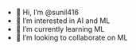 - 👋 Hi, I’m @sunil416
- 👀 I’m interested in AI and ML
- 🌱 I’m currently learning ML
- 💞️ I’m looking to collaborate on ML

<!---
sunil416/sunil416 is a ✨ special ✨ repository because its `README.md` (this file) appears on your GitHub profile.
You can click the Preview link to take a look at your changes.
--->
